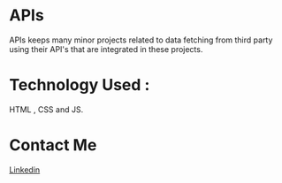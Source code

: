 # APIs
APIs keeps many minor projects related to data fetching from third party using their API's that are integrated in these projects.
<Br/>
# Technology Used :
HTML , CSS and JS.
<Br/>
# Contact Me
[Linkedin](https://www.linkedin.com/in/vinay-chandola)
